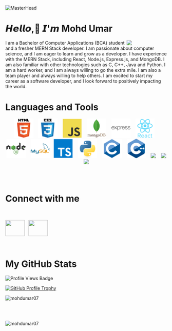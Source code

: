 ![MasterHead](https://logicmojo.com/assets/dist/new_pages/images/js-gif.gif)
<br>

# 𝙃𝙚𝙡𝙡𝙤,👋 𝙄'𝙢 Mohd Umar

<img  width="25%" align="right" src="https://media.giphy.com/media/qgQUggAC3Pfv687qPC/giphy.gif" /> 
<p>I am a Bachelor of Computer Applications (BCA) student and a fresher MERN Stack developer. I am passionate about computer science, and I am eager to learn and grow as a developer. I have experience with the MERN Stack, including React, Node.js, Express.js, and MongoDB. I am also familiar with other technologies such as C, C++, Java and Python. I am a hard worker, and I am always willing to go the extra mile. I am also a team player and always willing to help others. I am excited to start my career as a software developer, and I look forward to positively impacting the world.<p>

# Languages and Tools
<p align="center">  
<img width="60" src="https://raw.githubusercontent.com/devicons/devicon/master/icons/html5/html5-original-wordmark.svg" /> &nbsp;&nbsp;
<img width="60" src="https://raw.githubusercontent.com/devicons/devicon/master/icons/css3/css3-original-wordmark.svg" />  &nbsp;&nbsp;
<img width="60" src="https://raw.githubusercontent.com/devicons/devicon/master/icons/javascript/javascript-original.svg" /> &nbsp;&nbsp;
<img width="60" src="https://raw.githubusercontent.com/devicons/devicon/master/icons/mongodb/mongodb-original-wordmark.svg"/>  &nbsp;&nbsp;
<img width="60" src="https://raw.githubusercontent.com/devicons/devicon/master/icons/express/express-original-wordmark.svg"/> &nbsp;&nbsp;
<img width="60" src="https://raw.githubusercontent.com/devicons/devicon/master/icons/react/react-original-wordmark.svg"/> &nbsp;&nbsp;
<img width="60" src="https://raw.githubusercontent.com/devicons/devicon/master/icons/nodejs/nodejs-original-wordmark.svg" /> &nbsp;&nbsp;
<img width="60" src="https://raw.githubusercontent.com/devicons/devicon/master/icons/mysql/mysql-original-wordmark.svg" />&nbsp;&nbsp;
<img width="60" src="https://raw.githubusercontent.com/devicons/devicon/master/icons/typescript/typescript-original.svg" /> </a>&nbsp;&nbsp;
<img width="60" src="https://raw.githubusercontent.com/devicons/devicon/master/icons/python/python-original.svg" />  &nbsp;&nbsp;
<img width="60" src="https://raw.githubusercontent.com/devicons/devicon/master/icons/c/c-original.svg" />  &nbsp;&nbsp;
<img width="60" src="https://raw.githubusercontent.com/devicons/devicon/master/icons/cplusplus/cplusplus-original.svg" /> &nbsp;&nbsp;
<img width="60" src="https://www.vectorlogo.zone/logos/git-scm/git-scm-icon.svg"/>  &nbsp;&nbsp;
<img width="60" src="https://www.vectorlogo.zone/logos/getpostman/getpostman-icon.svg"/> &nbsp;&nbsp;
<img width="60" src="https://logowik.com/content/uploads/images/visual-studio-code7642.jpg" /> </a>&nbsp;&nbsp;
</p>
<br><br>

# Connect with me
<br>
<p align="left">
<a href="https://www.linkedin.com/in/mohdumar2506/" target="blank"><img align="center" src="https://raw.githubusercontent.com/rahuldkjain/github-profile-readme-generator/master/src/images/icons/Social/linked-in-alt.svg" height="50" width="60" /></a>&nbsp;&nbsp;
<a href=https://twitter.com/ICodeAlchemist?t=9Th_7moj5WdDnUKkXNkWQQ&s=09"><img align="center" src="https://raw.githubusercontent.com/rahuldkjain/github-profile-readme-generator/master/src/images/icons/Social/twitter.svg" height="50" width="60" /></a>

</p><br>

# My GitHub Stats
<div align="left">
  <img src="https://visitor-badge.laobi.icu/badge?page_id=MohdUmar07.MohdUmar07&left_color=steelblue&right_color=cyan&left_text=profile%20views" width="130px" alt="Profile Views Badge"/>
  <p align="left" class="tropy2">
    <a href="https://github.com/ryo-ma/github-profile-trophy">
 <img src="https://github-profile-trophy.vercel.app/?username=MohdUmar07&theme=darkhub" alt="GitHub Profile Trophy"/>
 </a>
  </p>
</div>
<div>
<p><img src="https://github-readme-stats.vercel.app/api/top-langs?username=mohdumar07&theme=prussian&background=45%2C251784%2C903BA8" alt="mohdumar07" /></p> <br><br>
<p><img src="https://github-readme-streak-stats.herokuapp.com/?user=mohdumar07&theme=prussian&background=45%2C251784%2C904CB8" alt="mohdumar07" /></p>
</div>

